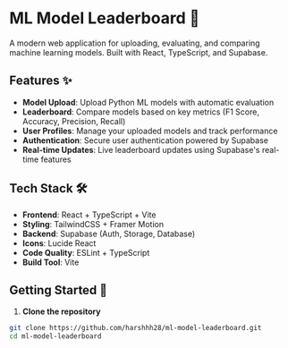# ML Model Leaderboard 🧠

A modern web application for uploading, evaluating, and comparing machine learning models. Built with React, TypeScript, and Supabase.

## Features ✨

- **Model Upload**: Upload Python ML models with automatic evaluation
- **Leaderboard**: Compare models based on key metrics (F1 Score, Accuracy, Precision, Recall)
- **User Profiles**: Manage your uploaded models and track performance
- **Authentication**: Secure user authentication powered by Supabase
- **Real-time Updates**: Live leaderboard updates using Supabase's real-time features

## Tech Stack 🛠️

- **Frontend**: React + TypeScript + Vite
- **Styling**: TailwindCSS + Framer Motion
- **Backend**: Supabase (Auth, Storage, Database)
- **Icons**: Lucide React
- **Code Quality**: ESLint + TypeScript
- **Build Tool**: Vite

## Getting Started 🚀

1. **Clone the repository**

```sh
git clone https://github.com/harshhh28/ml-model-leaderboard.git
cd ml-model-leaderboard
```
